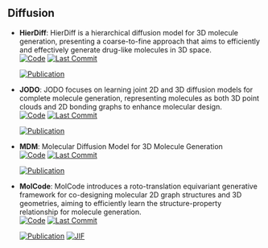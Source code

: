

## **Diffusion**


- **HierDiff**: HierDiff is a hierarchical diffusion model for 3D molecule generation, presenting a coarse-to-fine approach that aims to efficiently and effectively generate drug-like molecules in 3D space.  
    [![Code](https://img.shields.io/github/stars/qiangbo1222/HierDiff?style=for-the-badge&logo=github)](https://github.com/qiangbo1222/HierDiff) 
    [![Last Commit](https://img.shields.io/github/last-commit/qiangbo1222/HierDiff?style=for-the-badge&logo=github)](https://github.com/qiangbo1222/HierDiff) 

    [![Publication](https://img.shields.io/badge/Publication-Citations:0-blue?style=for-the-badge&logo=bookstack)](https://doi.org/10.48550/arXiv.2305.13266) 



- **JODO**: JODO focuses on learning joint 2D and 3D diffusion models for complete molecule generation, representing molecules as both 3D point clouds and 2D bonding graphs to enhance molecular design.  
    [![Code](https://img.shields.io/github/stars/graph-0/jodo?style=for-the-badge&logo=github)](https://github.com/graph-0/jodo) 
    [![Last Commit](https://img.shields.io/github/last-commit/graph-0/jodo?style=for-the-badge&logo=github)](https://github.com/graph-0/jodo) 

    [![Publication](https://img.shields.io/badge/Publication-Citations:0-blue?style=for-the-badge&logo=bookstack)](https://doi.org/10.48550/arXiv.2305.12347) 



- **MDM**: Molecular Diffusion Model for 3D Molecule Generation  
    [![Code](https://img.shields.io/github/stars/tencent-ailab/MDM?style=for-the-badge&logo=github)](https://github.com/tencent-ailab/MDM) 
    [![Last Commit](https://img.shields.io/github/last-commit/tencent-ailab/MDM?style=for-the-badge&logo=github)](https://github.com/tencent-ailab/MDM) 

    [![Publication](https://img.shields.io/badge/Publication-Citations:22-blue?style=for-the-badge&logo=bookstack)](https://doi.org/10.1609/aaai.v37i4.25639) 




- **MolCode**: MolCode introduces a roto-translation equivariant generative framework for co-designing molecular 2D graph structures and 3D geometries, aiming to efficiently learn the structure-property relationship for molecule generation.  
    [![Code](https://img.shields.io/github/stars/zaixizhang/MolCode?style=for-the-badge&logo=github)](https://github.com/zaixizhang/MolCode) 
    [![Last Commit](https://img.shields.io/github/last-commit/zaixizhang/MolCode?style=for-the-badge&logo=github)](https://github.com/zaixizhang/MolCode) 

    [![Publication](https://img.shields.io/badge/Publication-Citations:10-blue?style=for-the-badge&logo=bookstack)](https://doi.org/10.1039/d3sc02538a) 
    [![JIF](https://img.shields.io/badge/Impact_Factor-7.60-purple?style=for-the-badge&logo=academia)](https://doi.org/10.1039/d3sc02538a)


